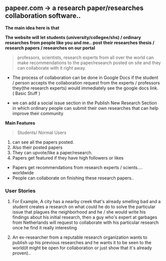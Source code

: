 ## papeer.com -> a research paper/researches collaboration software..

**The main idea here is that**

**The website will let students (university/collegee/shs) / ordinary researches from people like you and me.. post their researches thesis / research papers / researches on our portal**
>  professors, scientists, research experts from all over the world can make recommendations to the paper/research posted on site and they can  collaborate with it right away.

- The process of collaboration can be done in Google Docs if the student / person  accepts the collaboration request from the experts / professors they(the research experts) would immediately see the google docs link. ( Basic Stuff ) 

- we can add a social issue section in the Publish New Research Section in which ordinary people can submit their own researches that can help improve their community

**Main Features**



> Students/ Normal Users

1. can see all the papers posted. 
2. Also their posted papers
3. They can upvote/like a paper/research.
4. Papers get featured if they have high followers or likes

- Papers get recommendations from research experts / scients.... worldwide
- People can collaborate on finishing these research papers.. 


### User Stories 

1. For Example, A city has a nearby creek that's already smelling bad and a student creates a research on what could he do to solve the particular issue that plagues the neighborhood and he / she would write his findings about his initial research, then a guy who's expert at garbages from Netherlands will request to collaborate with his particular research once he find it really interesting

2. An ex-researcher from a reputable research organization wants to publish up his previous researches and he wants it to be seen to the world(it might be open for collaboration or just show that it's already proven).. 

